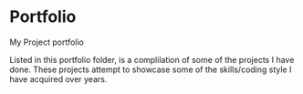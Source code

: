 # Portfolio
My Project portfolio

Listed in this portfolio folder, is a complilation of some of the projects I have done. These projects attempt to showcase 
some of the skills/coding style I have acquired over years. 
